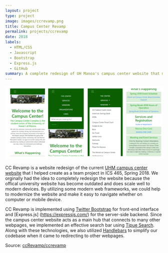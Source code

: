 ```yaml
---
layout: project
type: project
image: images/ccrevamp.png
title: Campus Center Revamp
permalink: projects/ccrevamp
date: 2018
labels:
  - HTML/CSS
  - Javascript
  - Bootstrap
  - Express.js
  - GitHub
summary: A complete redesign of UH Manoa's campus center website that my team developed in ICS 465.
---
```


<img class="ui large middle floated rounded image" src="/images/ccrevampmobile.png">

CC Revamp is a website redesign of the current [UHM campus center website](https://www.hawaii.edu/campuscenter/) that I helped create as a team project in ICS 465, Spring 2018. We orginally had the idea to completely redesign the website because the offical university website has become outdated and does scale well to modern devices. By utilizing some modern web frameworks, we could help to modernize the website and make it easy to navigate whether on computer or mobile device.

CC Revamp is implemented using [Twitter Bootstrap](https://getbootstrap.com/) for front-end interface and [Express.js]
(https://expressjs.com/) for the server-side backend. Since the campus center website acts as a main hub that connects to many other webpages, we implemented an effective search bar using [Tipue Search](https://tipue.com/search/). Along with these technologies, we also utilized [Handlebars](https://handlebarsjs.com/) to simplify our codebase when it came to redirecting to other webpages.
 
Source: <a href="https://github.com/qu-leon/ccrevamp"><i class="large github icon"></i>ccRevamp/ccrevamp</a>
